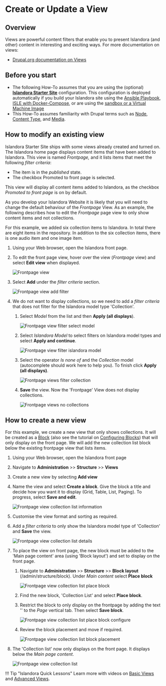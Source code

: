# Create or Update a View

## Overview

Views are powerful content filters that enable you to present Islandora (and other) content in interesting and exciting ways. For more documentation on views:

- [Drupal.org documentation on Views](https://www.drupal.org/docs/8/core/modules/views)


## Before you start

- The following How-To assumes that you are using the (optional) **[Islandora Starter Site](https://github.com/Islandora/islandora-starter-site)** configuration. This configuration is deployed automatically if you build your Islandora site using the [Ansible Playbook](../installation/playbook), [ISLE with Docker-Compose](../installation/docker-compose), or are using the [sandbox or a Virtual Machine Image](https://sandbox.islandora.ca/)
- This How-To assumes familiarity with Drupal terms such as [Node](https://www.drupal.org/docs/7/nodes-content-types-and-fields/about-nodes), [Content Type](https://www.drupal.org/docs/7/nodes-content-types-and-fields/working-with-content-types-and-fields-drupal-7-and-later), and [Media](https://www.drupal.org/docs/8/core/modules/media).

## How to modify an existing view

Islandora Starter Site ships with some views already created and turned on. The Islandora home page displays content items that have been added to Islandora. This view is named _Frontpage,_ and it lists items that meet the following _filter criteria_:

- The item is in the _published_ state.
- The checkbox Promoted to front page is selected.

This view will display all content items added to Islandora, as the checkbox _Promoted to front page_ is on by default.

As you develop your Islandora Website it is likely that you will need to change the default behaviour of the _Frontpage_ View. As an example, the following describes how to edit the _Frontpage_ page view to only show content items and not collections.

For this example, we added six collection items to Islandora. In total there are eight items in the repository. In addition to the six collection items, there is one audio item and one image item.

1. Using your Web browser, open the Islandora front page.
2. To edit the front page view, hover over the view (_Frontpage_ view) and select **Edit view** when displayed.

    ![Frontpage view](../assets/frontpage_view_all_eight.png)
    
3. Select **Add** under the _filter criteria_ section.

    ![Frontpage view add filter](../assets/frontpage_view_add_filter.png)

4. We do not want to display collections, so we need to add a _filter criteria_ that does not filter for the Islandora model type 'Collection'.
    1. Select _Model_ from the list and then **Apply (all displays**).

        ![Frontpage view filter select model](../assets/frontpage_view_add_filter_select_model.png)
        
    2. Select _Islandora Model_ to select filters on Islandora model types and select **Apply and continue**.

        ![Frontpage view filter islandora model](../assets/frontpage_view_add_filter_select_model_islandora.png)
        
    3. Select the operator _Is none of_ and the _Collection_ model (autocomplete should work here to help you). To finish click **Apply (all displays)**.

        ![Frontpage views filter collection](../assets/frontpage_view_add_filter_collection.png)
        
    4. **Save** the view. Now the 'Frontpage' View does not display collections.

        ![Frontpage views no collections](../assets/frontpage_view_no_collections.png)

## How to create a new view

For this example, we create a new view that only shows collections. It will be created as a [Block](https://www.drupal.org/docs/core-modules-and-themes/core-modules/block-module/managing-blocks) (also see the tutorial on [Configuring Blocks](../tutorials/blocks.md)) that will only display on the front page. We will add the new collection list block below the existing frontpage view that lists items.

1.	Using your Web browser, open the Islandora front page
2.	Navigate to **Administration** >> **Structure** >> **Views**
3.	Create a new view by selecting **Add view**
4.	Name the view and select **Create a block**. Give the block a title and decide how you want it to display (Grid, Table, List, Paging). To progress, select **Save and edit**.

    ![Frontpage view collection list information](../assets/frontpage_view_collection_list_info.png)
5.	Customise the view format and sorting as required.
6.	Add a _filter criteria_ to only show the Islandora model type of 'Collection' and **Save** the view.

    ![Frontpage view collection list details](../assets/frontpage_view_collection_list_details.png)
7.	To place the view on front page, the new block must be added to the 'Main page content' area (using 'Block layout') and set to display on the front page.
    1. Navigate to **Administration** >> **Structure** >> **Block layout** (/admin/structure/block). Under _Main content_ select **Place block**

        ![Frontpage view collection list place block](../assets/frontpage_view_collection_list_place_block.png)
    2.	Find the new block, 'Collection List' and select **Place block**.
    3.	Restrict the block to only display on the frontpage by adding the text '<front>' to the _Page_ vertical tab. Then select **Save block**.

        ![Frontpage view collection list place block configure](../assets/frontpage_view_collection_list_place_block_configure.png)
    4.	Review the block placement and move if required.

        ![Frontpage view collection list block placement](../assets/frontpage_view_collection_list_block_placement.png)
8. The 'Collection list' now only displays on the front page. It displays below the _Main page content_.

    ![Frontpage view collection list](../assets/frontpage_view_collection_list.png)

!!! Tip "Islandora Quick Lessons"
    Learn more with videos on [Basic Views](https://youtu.be/Ge14g8nBUBQ) and [Advanced Views](https://youtu.be/inPRZeQGnKI).
